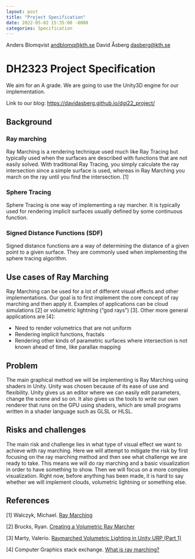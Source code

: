 ```yaml
---
layout: post
title: "Project Specification"
date: 2022-05-02 15:35:00 -0000
categories: Specification
---
```

Anders Blomqvist andblomq@kth.se 
David Åsberg dasberg@kth.se 

# DH2323 Project Specification  

We aim for an A grade.
We are going to use the Unity3D engine for our implementation.

Link to our blog: https://davidasberg.github.io/dgi22_project/ 

## Background  

### Ray marching  
Ray Marching is a rendering technique used much like Ray Tracing but typically used when the surfaces are described with functions that are not easily solved. With traditional Ray Tracing, you simply calculate the ray intersection since a simple surface is used, whereas in Ray Marching you march on the ray until you find the intersection. [1]

### Sphere Tracing  
Sphere Tracing is one way of implementing a ray marcher. It is typically used for rendering implicit surfaces usually defined by some continuous function. 

###  Signed Distance Functions (SDF)
Signed distance functions are a way of determining the distance of a given point to a given surface. They are commonly used when implementing the sphere tracing algorithm. 

## Use cases of Ray Marching  
Ray Marching can be used for a lot of different visual effects and other implementations. Our goal is to first implement the core concept of ray marching and then apply it. Examples of applications can be cloud simulations [2] or volumetric lightning (“god rays”) [3]. Other more general applications are [4]:

- Need to render volumetrics that are not uniform
- Rendering implicit functions, fractals
- Rendering other kinds of parametric surfaces where intersection is not known ahead of time, like parallax mapping

## Problem  
The main graphical method we will be implementing is Ray Marching using shaders in Unity. Unity was chosen because of its ease of use and flexibility. Unity gives us an editor where we can easily edit parameters, change the scene and so on. It also gives us the tools to write our own renderer that runs on the GPU using shaders, which are small programs written in a shader language such as GLSL or HLSL. 

## Risks and challenges  
The main risk and challenge lies in what type of visual effect we want to achieve with ray marching. Here we will attempt to mitigate the risk by first focusing on the ray marching method and then see what challenge we are ready to take. This means we will do ray marching and a basic visualization in order to have something to show. Then we will focus on a more complex visualization. Right now, before anything has been made, it is hard to say whether we will implement clouds, volumetric lightning  or something else.

## References  
[1] Walczyk, Michael. [Ray Marching](https://michaelwalczyk.com/blog-ray-marching.html)

[2] Brucks, Ryan. [Creating a Volumetric Ray Marcher](https://shaderbits.com/blog/creating-volumetric-ray-marcherhttps://shaderbits.com/blog/creating-volumetric-ray-marcher )

[3] Marty, Valerio. [Raymarched Volumetric Lighting in Unity URP (Part 1)](https://valeriomarty.medium.com/raymarched-volumetric-lighting-in-unity-urp-e7bc84d31604)

[4] Computer Graphics stack exchange.  [What is ray marching?](https://computergraphics.stackexchange.com/questions/161/what-is-ray-marching-is-sphere-tracing-the-same-thing) 
